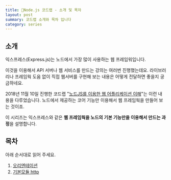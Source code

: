 ```yaml
---
title: 🌳Node.js 코드랩 - 소개 및 목차
layout: post
summary: 코드랩 소개와 목차 입니다
category: series
---
```


## 소개 

익스프레스(Express.js)는 노드에서 가장 많이 사용하는 웹 프레임워입니다.

이것을 이용해서 API 서버나 웹 서비스를 만드는 강의는 여러번 진행했는데요.
라이브러리나 프레임웍 도움 없이 직접 웹서버를 구현해 보는 내용은 어떻게 전달하면 좋을지 궁금하네요.

2018년 11월 10일 진행한 코드랩 "[노드JS를 이용한 웹 어플리케이션 이해](https://www.codelabs.kr/codelabs/detail?no=49)"는 이런 내용을 다루었습니다. 노드에서 제공하는 코어 기능만 이용해서 웹 프레임웍을 만들어 보는 것이죠. 

이 시리즈는 익스프레스와 같은 **웹 프레임웍을 노드의 기본 기능만을 이용해서 만드는 과정**을 설명합니다.

## 목차 

아래 순서대로 읽어 주세요.

1. [오리엔테이션](/series/2018/12/01/node-web-1_orientation.html)
1. [기본모듈 http](/series/2018/12/02/node-web-2_http.html)
